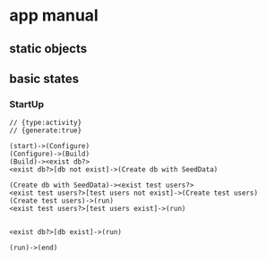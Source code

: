 # app manual

## static objects

## basic states

### StartUp

```yuml
// {type:activity}
// {generate:true}

(start)->(Configure)
(Configure)->(Build)
(Build)-><exist db?>
<exist db?>[db not exist]->(Create db with SeedData)

(Create db with SeedData)-><exist test users?>
<exist test users?>[test users not exist]->(Create test users)
(Create test users)->(run)
<exist test users?>[test users exist]->(run)


<exist db?>[db exist]->(run)

(run)->(end)

```
